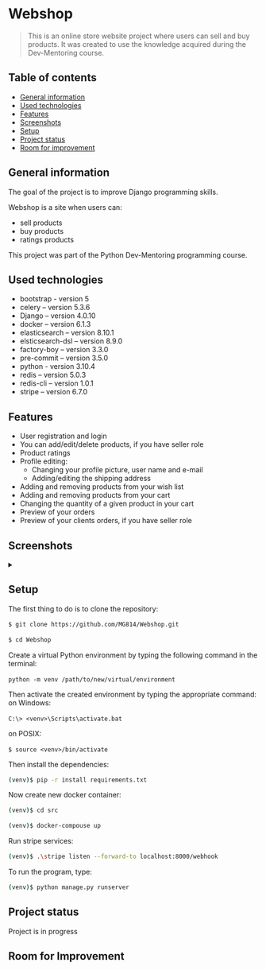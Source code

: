 # Webshop
> This is an online store website project where users can sell and buy products. It was created to use the knowledge acquired during the Dev-Mentoring course.

## Table of contents
* [General information](#general-information)
* [Used technologies](#used-technologies)
* [Features](#features)
* [Screenshots](#screenshots)
* [Setup](#setup)
* [Project status](#project-status)
* [Room for improvement](#room-for-improvement)


## General information
The goal of the project is to improve Django programming skills.

Webshop is a site when users can:
- sell products
- buy products
- ratings products
  
This project was part of the Python Dev-Mentoring programming course.

## Used technologies
- bootstrap - version 5
- celery – version 5.3.6
- Django – version 4.0.10
- docker – version 6.1.3
- elasticsearch – version 8.10.1
- elsticsearch-dsl – version 8.9.0
- factory-boy – version 3.3.0
- pre-commit – version 3.5.0
- python - version 3.10.4
- redis – version 5.0.3
- redis-cli – version 1.0.1
- stripe – version 6.7.0


## Features
- User registration and login
- You can add/edit/delete products, if you have seller role
- Product ratings
- Profile editing:
	- Changing your profile picture, user name and e-mail
	- Adding/editing the shipping address
- Adding and removing products from your wish list
- Adding and removing products from your cart
- Changing the quantity of a given product in your cart
- Preview of your orders
- Preview of your clients orders, if you have seller role


## Screenshots

<details> 
<summary></summary>
	
![login screenshot](./screenshots/login.png)

![registration screenshot](./screenshots/registration.png)

![main screenshot](./screenshots/main.png)

![add screenshot](./screenshots/add.PNG)

![edit-products screenshot](./screenshots/edit-products.png)

![my-products screenshot](./screenshots/my-products.png)

![my-orders screenshot](./screenshots/my-orders.png)

![order-details screenshot](./screenshots/order-details.png)

![cart screenshot](./screenshots/cart.png)

![wishlist screenshot](./screenshots/wishlist.png)

![profile screenshot](./screenshots/profile.png)
</details>


## Setup
The first thing to do is to clone the repository:

```sh
$ git clone https://github.com/MG814/Webshop.git
```
```sh
$ cd Webshop
```

Create a virtual Python environment by typing the following command in the terminal:

`python -m venv /path/to/new/virtual/environment`

Then activate the created environment by typing the appropriate command:
on Windows:

`C:\> <venv>\Scripts\activate.bat`

on POSIX:

`$ source <venv>/bin/activate`
 
Then install the dependencies:

```sh
(venv)$ pip -r install requirements.txt
```

Now create new docker container:

```sh
(venv)$ cd src
```
```sh
(venv)$ docker-compouse up
```

Run stripe services:

```sh
(venv)$ .\stripe listen --forward-to localhost:8000/webhook
```

To run the program, type:

```sh
(venv)$ python manage.py runserver
```


## Project status
Project is in progress


## Room for Improvement
